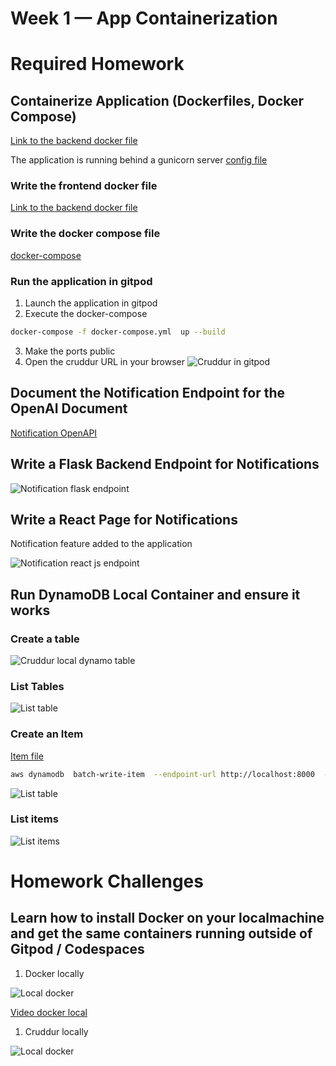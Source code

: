 # Week 1 — App Containerization

# Required Homework

## Containerize Application (Dockerfiles, Docker Compose)

[Link to the backend docker file](../backend-flask/Dockerfile)

The application is running behind a gunicorn server [config file](../backend-flask/config/gunicorn.conf.py)

### Write the frontend docker file

[Link to the backend docker file](../frontend-react-js/Dockerfile)

### Write the docker compose file
[docker-compose](../docker-compose.yml)
### Run the application in gitpod

1. Launch the application in gitpod
2. Execute the docker-compose
   
```bash
docker-compose -f docker-compose.yml  up --build
```
3. Make the ports public
4. Open the cruddur URL in your browser
![Cruddur in gitpod](../_docs/assets/week1/Cruddur-gitpod.png)

## Document the Notification Endpoint for the OpenAI Document

[Notification OpenAPI](../backend-flask/openapi-3.0.yml#L151-165)


## Write a Flask Backend Endpoint for Notifications

![Notification flask endpoint](../_docs/assets/week1/notification-flask-endpoint.png)


## Write a React Page for Notifications
Notification feature added to the application 

![Notification react js endpoint](../_docs/assets/week1/Cruddur-create-notification.png)

## Run DynamoDB Local Container and ensure it works

### Create a table

![Cruddur local dynamo table](../_docs/assets/week1/Mongo-create-local-table.png)

### List Tables

![List table](../_docs/assets/week1/Mongo-local-table.png)

### Create an Item

[Item file](../backend-flask/dynamo_db/items.json)

```bash
aws dynamodb  batch-write-item  --endpoint-url http://localhost:8000  --request-items file://backend-flask/dynamo_db/items.json --return-consumed-capacity TOTAL  --profile bootcamp --no-cli-pager
```

![List table](../_docs/assets/week1/create-item-cruddur-table.png)

### List items

![List items](../_docs/assets/week1/list-items.png)

# Homework Challenges

## Learn how to install Docker on your localmachine and get the same containers running outside of Gitpod / Codespaces

1. Docker locally 

![Local docker](../_docs/assets/week1/docker-local.png)

[Video docker local](../_docs/assets/week1/docker-local.mp4)




1. Cruddur locally

![Local docker](../_docs/assets/week1/cruddur-local.png)